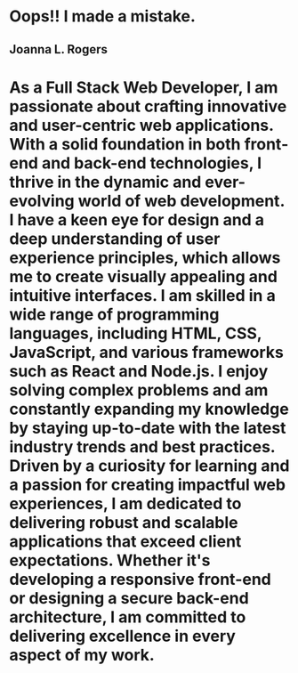# Oops!!  I made a mistake.
## Joanna L. Rogers  
### <h1>As a Full Stack Web Developer, I am passionate about crafting innovative and user-centric web applications. With a solid foundation in both front-end and back-end technologies, I thrive in the dynamic and ever-evolving world of web development. I have a keen eye for design and a deep understanding of user experience principles, which allows me to create visually appealing and intuitive interfaces. I am skilled in a wide range of programming languages, including HTML, CSS, JavaScript, and various frameworks such as React and Node.js. I enjoy solving complex problems and am constantly expanding my knowledge by staying up-to-date with the latest industry trends and best practices. Driven by a curiosity for learning and a passion for creating impactful web experiences, I am dedicated to delivering robust and scalable applications that exceed client expectations. Whether it's developing a responsive front-end or designing a secure back-end architecture, I am committed to delivering excellence in every aspect of my work.</h1>
